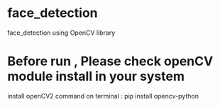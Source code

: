 # face_detection
face_detection using OpenCV library

# Before run , Please check openCV module install in your system 
 install openCV2 command on terminal : pip install opencv-python
